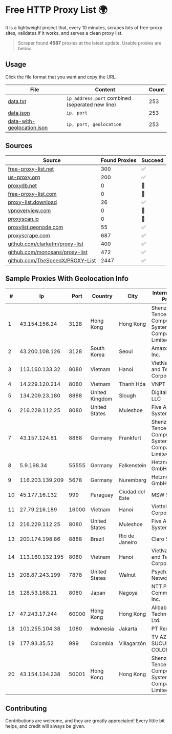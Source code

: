 
# Free HTTP Proxy List 🌍

It is a lightweight project that, every 10 minutes, scrapes lots of free-proxy sites, validates if it works, and serves a clean proxy list.


> Scraper found **4587** proxies at the latest update. Usable proxies are below.

## Usage

Click the file format that you want and copy the URL.


|File|Content|Count|
|----|-------|-----|
|[data.txt](https://raw.githubusercontent.com/themiralay/Proxy-List-World/master/data.txt)|`ip_address:port` combined (seperated new line)|253|
|[data.json](https://raw.githubusercontent.com/themiralay/Proxy-List-World/master/data.json)|`ip, port`|253|
|[data-with-geolocation.json](https://raw.githubusercontent.com/themiralay/Proxy-List-World/master/data-with-geolocation.json)|`ip, port, geolocation`|253|

## Sources

|Source|Found Proxies|Succeed|
|------|-------------|-------|
|[free-proxy-list.net](https://free-proxy-list.net)|300|✅|
|[us-proxy.org](https://www.us-proxy.org)|200|✅|
|[proxydb.net](http://proxydb.net)|0|🚫|
|[free-proxy-list.com](https://free-proxy-list.com/?page=&port=&type%5B%5D=http&type%5B%5D=https&up_time=0&search=Search)|0|🚫|
|[proxy-list.download](https://www.proxy-list.download/HTTP)|26|✅|
|[vpnoverview.com](https://vpnoverview.com/privacy/anonymous-browsing/free-proxy-servers)|0|🚫|
|[proxyscan.io](https://www.proxyscan.io)|0|🚫|
|[proxylist.geonode.com](https://proxylist.geonode.com/api/proxy-list?limit=300&page=1&sort_by=lastChecked&sort_type=desc&protocols=http,https)|55|✅|
|[proxyscrape.com](https://api.proxyscrape.com/v2/?request=displayproxies&protocol=http&timeout=10000&country=all&ssl=all&anonymity=all)|687|✅|
|[github.com/clarketm/proxy-list](https://raw.githubusercontent.com/clarketm/proxy-list/master/proxy-list-raw.txt)|400|✅|
|[github.com/monosans/proxy-list](https://raw.githubusercontent.com/monosans/proxy-list/main/proxies/http.txt)|472|✅|
|[github.com/TheSpeedX/PROXY-List](https://raw.githubusercontent.com/TheSpeedX/PROXY-List/master/http.txt)|2447|✅|


## Sample Proxies With Geolocation Info

|#|Ip|Port|Country|City|Internet Service Provider|
|-|--|----|-------|----|-------------------------|
|1|43.154.156.24|3128|Hong Kong|Hong Kong|Shenzhen Tencent Computer Systems Company Limited|
|2|43.200.108.126|3128|South Korea|Seoul|Amazon.com, Inc.|
|3|113.160.133.32|8080|Vietnam|Hanoi|VietNam Post and Telecom Corporation|
|4|14.229.120.214|8080|Vietnam|Thanh Hóa|VNPT|
|5|134.209.23.180|8888|United Kingdom|Slough|DigitalOcean, LLC|
|6|216.229.112.25|8080|United States|Muleshoe|Five Area Systems, LLC|
|7|43.157.124.81|8888|Germany|Frankfurt|Shenzhen Tencent Computer Systems Company Limited|
|8|5.9.198.34|55555|Germany|Falkenstein|Hetzner Online GmbH|
|9|116.203.139.209|5678|Germany|Nuremberg|Hetzner Online GmbH|
|10|45.177.16.132|999|Paraguay|Ciudad del Este|MSW S.A.|
|11|27.79.216.189|16000|Vietnam|Hanoi|Viettel Corporation|
|12|216.229.112.25|8080|United States|Muleshoe|Five Area Systems, LLC|
|13|200.174.198.86|8888|Brazil|Rio de Janeiro|Claro S.A|
|14|113.160.132.195|8080|Vietnam|Hanoi|VietNam Post and Telecom Corporation|
|15|208.87.243.199|7878|United States|Walnut|Psychz Networks|
|16|128.53.168.21|8080|Japan|Nagoya|NTT PC Communications, Inc.|
|17|47.243.17.244|60000|Hong Kong|Hong Kong|Alibaba (US) Technology Co., Ltd.|
|18|101.255.104.38|1080|Indonesia|Jakarta|PT Remala Abadi|
|19|177.93.35.52|999|Colombia|Villagarzón|TV AZTECA SUCURSAL COLOMBIA|
|20|43.154.134.238|50001|Hong Kong|Hong Kong|Shenzhen Tencent Computer Systems Company Limited|



## Contributing

Contributions are welcome, and they are greatly appreciated! Every
little bit helps, and credit will always be given.

